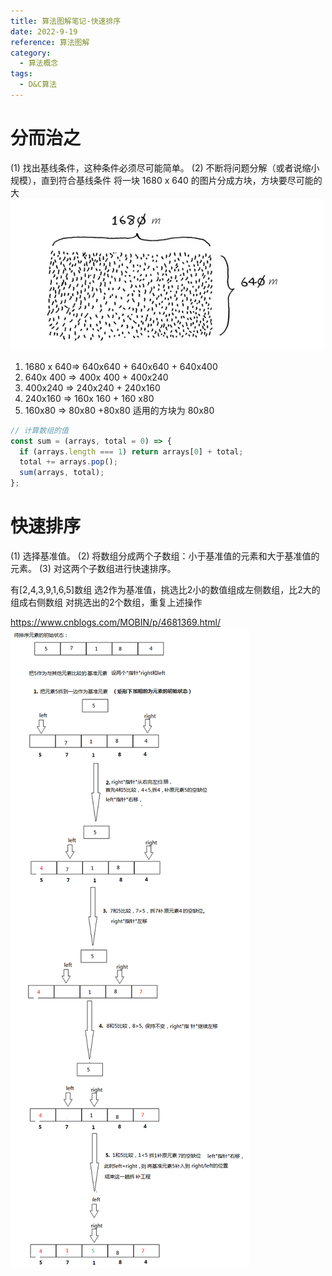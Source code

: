 ```yaml
---
title: 算法图解笔记-快速排序
date: 2022-9-19
reference: 算法图解
category:
  - 算法概念
tags:
  - D&C算法
---
```


# 分而治之

(1) 找出基线条件，这种条件必须尽可能简单。
(2) 不断将问题分解（或者说缩小规模），直到符合基线条件
将一块 1680 x 640 的图片分成方块，方块要尽可能的大
![](./images/20220919111551.png)

1. 1680 x 640=> 640x640 + 640x640 + 640x400
2. 640x 400 => 400x 400 + 400x240
3. 400x240 => 240x240 + 240x160
4. 240x160 => 160x 160 + 160 x80
5. 160x80 => 80x80 +80x80
   适用的方块为 80x80

```js
// 计算数组的值
const sum = (arrays, total = 0) => {
  if (arrays.length === 1) return arrays[0] + total;
  total += arrays.pop();
  sum(arrays, total);
};
```

# 快速排序

(1) 选择基准值。
(2) 将数组分成两个子数组：小于基准值的元素和大于基准值的元素。
(3) 对这两个子数组进行快速排序。

有[2,4,3,9,1,6,5]数组
选2作为基准值，挑选比2小的数值组成左侧数组，比2大的组成右侧数组
对挑选出的2个数组，重复上述操作

<a><https://www.cnblogs.com/MOBIN/p/4681369.html/></a>
![来源(https://www.cnblogs.com/MOBIN/p/4681369.html)](./images/20220919164026.png)

